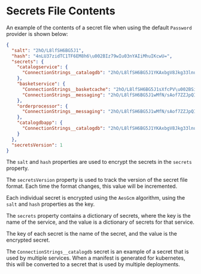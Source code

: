 # Secrets File Contents

An example of the contents of a secret file when using the default `Password` provider is shown below:

```json
{
  "salt": "2hO/L8lfSH6BG5J1",
  "hash": "4nLU37zidTC1TF6EM8h6\u002BIz79wIu03nYAIiMhuIKcwU=",
  "secrets": {
    "catalogservice": {
      "ConnectionStrings__catalogdb": "2hO/L8lfSH6BG5J1YKAxbgV8Jkg33lnuKqrPD5/kCk\u002BJZRhJz33KFWZnLIEL2P2Z52M3Nf3K55RUctdzR4rVtovBFtFJLqO4cCDXc2\u002BEleXzyn48vdEOJ37tmU1V0VLGPzFYsGjHV3DQ"
    },
    "basketservice": {
      "ConnectionStrings__basketcache": "2hO/L8lfSH6BG5J1sXfcPV\u002BSi4P4rio4OETGIoXuHVLH",
      "ConnectionStrings__messaging": "2hO/L8lfSH6BG5J1wMfN/sAof7ZZJpQIPWvilJbmCEuOOlhdzn/LBC8tKoEK2tSI4zoxPf3G9NhUcphmT53R4NGQRYE="
    },
    "orderprocessor": {
      "ConnectionStrings__messaging": "2hO/L8lfSH6BG5J1wMfN/sAof7ZZJpQIPWvilJbmCEuOOlhdzn/LBC8tKoEK2tSI4zoxPf3G9NhUcphmT53R4NGQRYE="
    },
    "catalogdbapp": {
      "ConnectionStrings__catalogdb": "2hO/L8lfSH6BG5J1YKAxbgV8Jkg33lnuKqrPD5/kCk\u002BJZRhJz33KFWZnLIEL2P2Z52M3Nf3K55RUctdzR4rVtovBFtFJLqO4cCDXc2\u002BEleXzyn48vdEOJ37tmU1V0VLGPzFYsGjHV3DQ"
    }
  },
  "secretsVersion": 1
}
```

The `salt` and `hash` properties are used to encrypt the secrets in the `secrets` property.

The `secretsVersion` property is used to track the version of the secret file format. Each time the format changes, this value will be incremented.

Each individual secret is encrypted using the `AesGcm` algorithm, using the `salt` and `hash` properties as the key.

The `secrets` property contains a dictionary of secrets, where the key is the name of the service, and the value is a dictionary of secrets for that service.

The key of each secret is the name of the secret, and the value is the encrypted secret.

The `ConnectionStrings__catalogdb` secret is an example of a secret that is used by multiple services. When a manifest is generated for kubernetes, this will
be converted to a secret that is used by multiple deployments.